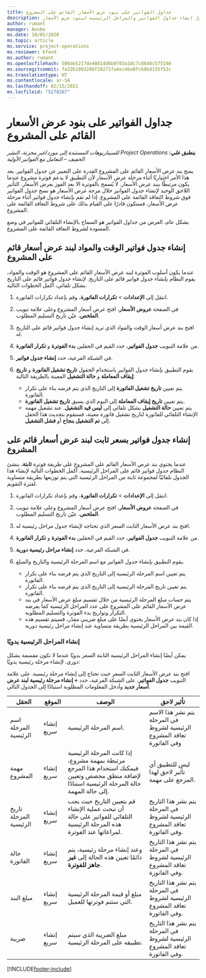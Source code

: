 ```yaml
---
title: جداول الفواتير على بنود عرض الأسعار القائم على المشروع
description: يقدم هذا الموضوع معلومات حول إنشاء جداول الفواتير والمراحل الرئيسية لبنود عرض الأسعار.
author: rumant
manager: Annbe
ms.date: 10/01/2020
ms.topic: article
ms.service: project-operations
ms.reviewer: kfend
ms.author: rumant
ms.openlocfilehash: 506de5217de48814d6b8f03a10c7c8648c575198
ms.sourcegitcommit: fa32b1893286f20271fa4ec4be8fc68bd135f53c
ms.translationtype: HT
ms.contentlocale: ar-SA
ms.lasthandoff: 02/15/2021
ms.locfileid: "5278267"
---
```

# <a name="invoice-schedules-on-project-based-quote-lines"></a>جداول الفواتير على بنود عرض الأسعار القائم على المشروع

_**ينطبق علي:** ‏‫Project Operations للسيناريوهات المستندة إلى مورد/غير مخزنة‬، ‏‫النشر الخفيف – التعامل مع الفواتير الأولية‬_

يمنح بند عرض الأسعار القائم على المشروع القدرة على التعبير عن جدول الفواتير. يعد هذا الأمر اختياريًا أثناء مرحلة عرض الأسعار لأن التطبيق لا يدعم فوترة مشروع عندما يكون مرتبطًا ببند عرض الأسعار. لا يُسمح بالفوترة الا بعد الفوز بعرض الأسعار. التأثير اللاحق الوحيد لإنشاء جدول الفواتير خلال مرحة عرض الأسعار هو نسخ جدول الفواتير فوق شروط التعاقد القائمة على المشروع. إذا لم تقم بإنشاء جدول فواتير أثناء مرحلة عرض الأسعار، فستكون قادرًا على القيام بذلك على شروط التعاقد القائمة على المشروع.

بشكل عام، الغرض من جداول الفواتير هو السماح بالإنشاء التلقائي للفواتير في وضع المسودة لشروط التعاقد القائمة على المشروع. 

## <a name="create-a-time-and-material-invoice-schedule-for-a-project-based-quote-line"></a>إنشاء جدول فواتير الوقت والمواد لبند عرض أسعار قائم على المشروع

عندما يكون أسلوب الفوترة لبند عرض الأسعار القائم على المشروع هو الوقت والمواد، يقوم النظام بإنشاء جدول فواتير قائم على التاريخ. لإنشاء جدول فواتير قائم على التاريخ بشكل تلقائي، أكمل الخطوات التالية.

1. انتقل إلى **الإعدادات** > **تكرارات الفاتورة**، وقم بإعداد تكرارات الفاتورة.
2. في الصفحة **عروض الأسعار**، افتح عرض أسعار المشروع وعلى علامة تبويب **الملخص**، عيّن تاريخ التسليم المطلوب.
3. افتح بند عرض أسعار الوقت والمواد الذي تريد إنشاء جدول فواتير قائم على التاريخ له. 
4. من علامة التبويب **جدول الفواتير**، حدد القيم في الحقلين **بدء الفوترة** و **تكرار الفاتورة**. 
5. في الشبكة الفرعية، حدد **إنشاء جدول فواتير**.
6. يقوم التطبيق بإنشاء جدول الفواتير باستخدام الحقول **تاريخ تشغيل الفاتورة** و **تاريخ إيقاف المعاملة** و **حالة التشغيل** المعينة بالطريقة التالية:

    - يتم تعيين **تاريخ تشغيل الفاتورة** إلى التاريخ الذي يتم فرضه بناء على تكرار الفاتورة.
    - يتم تعيين **تاريخ إيقاف المعاملة** إلى اليوم الذي يسبق **تاريخ تشغيل الفاتورة**.
    - يتم تعيين **حالة التشغيل** بشكل تلقائي إلى **ليس قيد التشغيل**. عند تشغيل مهمة الإنشاء التلقائي للفاتورة لتاريخ تشغيل فاتورة معينة، فستقوم بتحديث هذا الحقل إلى **تم التشغيل بنجاح** أو **فشل التشغيل**.

## <a name="create-a-fixed-price-invoice-schedule-for-a-project-based-quote-line"></a>إنشاء جدول فواتير بسعر ثابت لبند عرض أسعار قائم على المشروع

عندما يحتوي بند عرض الأسعار القائم على المشروع على طريقة فوترة **ثابتة**، ينشئ النظام جدول فواتير قائم على المراحل الرئيسية. أكمل الخطوات التالية لإنشاء هذا الجدول تلقائيًا لمجموعة ثابتة من المراحل الرئيسية التي يتم توزيعها بطريقة متساوية لفترة التقويم.

1. انتقل إلى **الإعدادات** > **تكرارات الفاتورة**، وقم بإعداد تكرارات الفاتورة.
2. في الصفحة **عروض الأسعار**، افتح عرض أسعار المشروع وعلى علامة تبويب **الملخص**، عيّن تاريخ التسليم المطلوب.
3. افتح بند عرض الأسعار الثابت السعر الذي تحتاجه لإنشاء جدول مراحل رئيسية له. 
4. من علامة التبويب **جدول الفواتير**، حدد القيم في الحقلين **بدء الفوترة** و **تكرار الفاتورة**. 
5. في الشبكة الفرعية، حدد **إنشاء مراحل رئيسية دورية‬**.
6. يقوم التطبيق بإنشاء جدول الفواتير مع اسم المرحلة الرئيسية والتاريخ والمبلغ.

    - يتم تعيين اسم المرحلة الرئيسية إلى التاريخ الذي يتم فرضه بناء على تكرار الفاتورة.
    - يتم تعيين تاريخ المرحلة الرئيسية إلى التاريخ الذي يتم فرضه بناء على تكرار الفاتورة.
    - يتم حساب مبلغ المرحلة الرئيسية من خلال تقسيم مبلغ عرض الأسعار في بند عرض الأسعار القائم على المشروع على عدد المراحل الرئيسية كما يفرضه التكرار وتواريخ بدء الفوترة والتسليم المطلوبة.
    - إذا كان بند عرض الأسعار يحتوي أيضًا على مبلغ ضريبي مقدّر، فسيتم تقسيم هذه القيمة بين المراحل الرئيسية بطريقة متساوية عند إنشاء مراحل رئيسية دورية.

### <a name="manually-create-milestones"></a>إنشاء المراحل الرئيسية يدويًا

يمكن أيضًا إنشاء المراحل الرئيسية الثابتة السعر يدويًا عندما لا تكون مقسمة بشكل دوري. لإنشاء مرحلة رئيسية يدويًا:

افتح بند عرض الأسعار الثابت السعر حيث تحتاج إلى إنشاء مرحلة رئيسية. على علامة التبويب **جدول الفواتير**، على الشبكة الفرعية، حدد **+ إنشاء مرحلة رئيسية لبند عرض أسعار جديد‬** وأدخل المعلومات المطلوبة استنادًا إلى الجدول التالي.

| **الحقل** | **الموقع** | **الوصف** | **تأثير لاحق** |
| --- | --- | --- | --- |
| اسم المرحلة الرئيسية | إنشاء سريع | اسم المرحلة الرئيسية. | يتم نشر هذا الاسم في المرحلة الرئيسية لشروط تعاقد المشروع وفي الفاتورة |
| مهمة المشروع | إنشاء سريع | إذا كانت المرحلة الرئيسية مرتبطة بمهمة مشروع، فيمكنك استخدام هذا المرجع لإضافة منطق مخصص وتعيين حالة المرحلة الرئيسية استنادًا إلى حالة المهمة. | ليس للتطبيق أي تأثير لاحق لهذا المرجع على مهمة. |
| تاريخ المرحلة الرئيسية | إنشاء سريع | قم بتعيين التاريخ حيث يجب أن تبحث عملية الإنشاء التلقائي للفواتير على حالة هذه المرحلة الرئيسية لمراعاتها عند الفوترة. | يتم نشر هذا التاريخ في المرحلة الرئيسية لشروط تعاقد المشروع وفي الفاتورة. |
| حالة الفاتورة | إنشاء سريع | وعند إنشاء مرحلة رئيسية، يتم دائمًا تعيين هذه الحالة إلى **غير جاهز للفوترة**. | يتم نشر هذا التاريخ في المرحلة الرئيسية لشروط تعاقد المشروع وفي الفاتورة. |
| مبلغ البند | إنشاء سريع | مبلغ أو قيمة المرحلة الرئيسية التي ستتم فوترتها للعميل. | يتم نشر هذا التاريخ في المرحلة الرئيسية لشروط تعاقد المشروع وفي الفاتورة. |
| ضريبة | إنشاء سريع | مبلغ الضريبة الذي سيتم تطبيقه على المرحلة الرئيسية. | يتم نشر هذا التاريخ في المرحلة الرئيسية لشروط تعاقد المشروع وفي الفاتورة. |


[!INCLUDE[footer-include](../includes/footer-banner.md)]